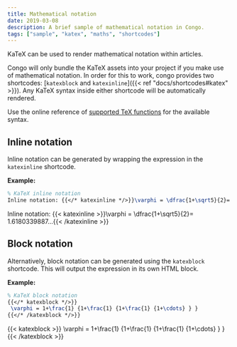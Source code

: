 ```yaml
---
title: Mathematical notation
date: 2019-03-08
description: A brief sample of mathematical notation in Congo.
tags: ["sample", "katex", "maths", "shortcodes"]
---
```


KaTeX can be used to render mathematical notation within articles.

<!--more-->

Congo will only bundle the KaTeX assets into your project if you make use of mathematical notation. In order for this to work, congo provides two shortcodes: [`katexblock` and `katexinline`]({{< ref "docs/shortcodes#katex" >}}).
Any KaTeX syntax inside either shortcode will be automatically rendered.

Use the online reference of [supported TeX functions](https://katex.org/docs/supported.html) for the available syntax.

## Inline notation

Inline notation can be generated by wrapping the expression in the `katexinline` shortcode.

**Example:**

```tex
% KaTeX inline notation
Inline notation: {{</* katexinline */>}}\varphi = \dfrac{1+\sqrt5}{2}= 1.6180339887…{{</* /katexinline */>}}
```

Inline notation: {{< katexinline >}}\varphi = \dfrac{1+\sqrt5}{2}= 1.6180339887…{{< /katexinline >}}

## Block notation

Alternatively, block notation can be generated using the `katexblock` shortcode. This will output the expression in its own HTML block.

**Example:**

```tex
% KaTeX block notation
{{</* katexblock */>}}
 \varphi = 1+\frac{1} {1+\frac{1} {1+\frac{1} {1+\cdots} } }
{{</* /katexblock */>}}
```

{{< katexblock >}}
 \varphi = 1+\frac{1} {1+\frac{1} {1+\frac{1} {1+\cdots} } }
{{< /katexblock >}}
